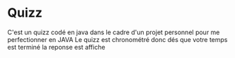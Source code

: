 # Quizz
C'est un quizz codé en java dans le cadre d'un projet personnel pour me perfectionner en JAVA 
Le quizz est chronométré donc dés que votre temps est terminé la reponse est affiche 
